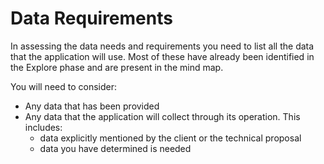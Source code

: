 # Data Requirements

In assessing the data needs and requirements you need to list all the data that the application will use. Most of these have already been identified in the Explore phase and are present in the mind map.

You will need to consider:

- Any data that has been provided
- Any data that the application will collect through its operation. This includes:
  - data explicitly mentioned by the client or the technical proposal
  - data you have determined is needed